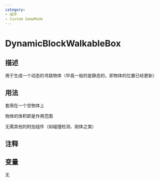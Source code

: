 ```yaml
---
category: 
- 组件
- Custom GameMode
---
```

# DynamicBlockWalkableBox
## 描述

用于生成一个动态的寻路物体（毕竟一般的是静态的，即物体的位置已经更新）


## 用法

套用在一个空物体上

物体的体积即是作用范围

无需其他的附加组件（如碰撞检测、刚体之类）

## 注释

## 变量
无


